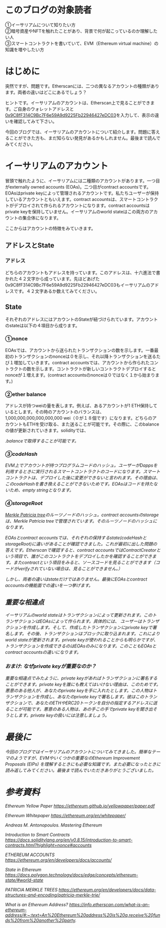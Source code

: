 
# このブログの対象読者

①イーサリアムについて知りたい方<br />
②暗号資産やNFTを触れたことがあり、背景で何が起こっているのか理解したい人<br />
③スマートコントラクトを書いていて、EVM（Ethereum virtual machine）の知識を増やしたい方

# はじめに

突然ですが、問題です。Etherscanには、二つの異なるアカウントの種類があります。両者の違いはどこにあるでしょう？

ヒントです。イーサリアムのアカウントは、Etherscan上で見ることができます。ご自身のウォレットアドレスと[0x9C8fF314C9Bc7F6e59A9d9225Fb22946427eDC03](https://etherscan.io/address/0x9C8fF314C9Bc7F6e59A9d9225Fb22946427eDC03)を入力して、表示の違いを確認してみて下さい。

今回のブログでは、イーサリアムのアカウントについて紹介します。問題に答えることができた方も、まだ知らない発見があるかもしれません。最後まで読んでみてください。

# イーサリアムのアカウント

冒頭で触れたように、イーサリアムには二種類のアカウントがあります。一つ目がexternally owned accounts (EOAs)。二つ目がcontract accountsです。EOAsはprivate keyによって管理されるアカウントです。私たちユーザーが保持しているアカウントともいえます。contract accountsは、スマートコントラクトがデプロイされて作られるアカウントになります。contract accountsはprivate keyを保持していません。イーサリアムのworld stateはこの両方のアカウントの集合体になります。

ここからはアカウントの特徴をみていきます。

## アドレスとState

### アドレス

どちらのアカウントもアドレスを持っています。このアドレスは、十六進法で書かれた４２文字から成っています。先ほどあげた0x9C8fF314C9Bc7F6e59A9d9225Fb22946427eDC03もイーサリアムのアドレスです。４２文字あるか数えてみてください。

## State

それぞれのアドレスにはアカウントのStateが紐づけられています。アカウントのstateは以下の４項目から成ります。

### ①nonce

EOAsでは、アカウントから送られたトランザクションの数を示します。一番最初のトランザクションのnonceは０を示し、それ以降トランザクションを送るたび１増加していきます。contract accountsでは、アカウントから作られたコントラクトの数を示します。コントラクトが新しいコントラクトデプロイするとnonceが１増えます。(contract accountsのnonceは０ではなく１から始まります。)

### ②ether balance

アドレスが持つweiの量を表します。例えば、あるアカウントが1 ETH保持しているとします。その時のアカウントのバランスは、1,000,000,000,000,000,000 wei（０が１８個です）になります。どちらのアカウントもETHを受け取る、また送ることが可能です。その際に、このbalanceの値が更新されていきます。solidityでは、<address>.balanceで取得することが可能です。

### ③codeHash

EVM上でアカウントが持つプログラムコードのハッシュ。ユーザーがDappsを利用するときに実行されるスマートコントラクトのコードになります。スマートコントラクトは、デプロイした後に変更ができないと言われます。その理由は、このcodeHashを書き換えることができないためです。EOAsはコードを持たないため、empty stringとなります。

### ④storageRoot

[Merkle Patricia tree](https://ethereum.org/en/developers/docs/data-structures-and-encoding/patricia-merkle-trie/)のルーツノードのハッシュ。contract accountsのstorageは、Merkle Patricia treeで管理されています。そのルーツノードのハッシュになります。

EOAsとcontract accountsでは、それぞれの保持するstate(codeHashとstorageRoot)に違いがあることが確認できました。これが最初に出した問題の答えです。Etherscanで確認すると、contract accountsではContractCreatorという項目で、誰がこのコントラクトをデプロイしたかを確認することができます。またcontractという項目をみると、ソースコードを見ることができます（コードがverifyされていない場合は、見ることができません。）

しかし、両者の違いはstateだけではありません。最後にEOAsとcontract accountsの機能面での違いを一つ挙げます。

## 重要な相違点

イーサリアムのworld stateはトランザクションによって更新されます。このトランザクションはEOAsによって作られます。具体的には、
ユーザーはトランザクションを作成します。そして、作成したトランザクションにprivate keyで署名します。その後、トランザクションはブロックに取り込まれます。これによりworld stateが更新されます。private keyが使われることからも明らかですが、トランザクションを作成できるのはEOAsのみになります。このこともEOAsとcontract accountsの違いになります。

### おまけ: なぜprivate keyが重要なのか？

重要な相違点でみたように、private keyがあればトランザクションに署名することができます。private keyを誰にも教えてはいけない理由は、このためです。悪意のある他人が、あなたのprivate keyを手に入れたとします。この人物はトランザクションを作成し、あなたのprivate keyで署名します。彼はこのトランザクションで、あなたのETHやERC20トークンを自分の指定するアドレスに送ることが可能です。悪意のある人物は、あの手この手でprivate keyを聞き出そうとします。private keyの扱いには注意しましょう。

# 最後に

今回のブログではイーサリアムのアカウントについてみてきました。簡単なテーマのようですが、EVMやいくつかの重要なのEthereum Improvement Proposals (EIPs) を理解するときにも必要な知識です。また必要になったときに読み返してみてください。最後まで読んでいただきありがとうございました。


# 参考資料
Ethereum Yellow Paper
https://ethereum.github.io/yellowpaper/paper.pdf

Ethereum Whitepaper
https://ethereum.org/en/whitepaper/

Andreas M. Antonopoulos. Mastering Ethereum

Introduction to Smart Contracts
https://docs.soliditylang.org/en/v0.8.15/introduction-to-smart-contracts.html?highlight=nonce#accounts

ETHEREUM ACCOUNTS
https://ethereum.org/en/developers/docs/accounts/

State in Ethereum
https://docs.polygon.technology/docs/edge/concepts/ethereum-state/#world-state

PATRICIA MERKLE TREES
https://ethereum.org/en/developers/docs/data-structures-and-encoding/patricia-merkle-trie/

What is an Ethereum Address?
https://info.etherscan.com/what-is-an-ethereum-address/#:~:text=An%20Ethereum%20address%20is%20a,receive%20funds%20from%20another%20party.

<!-- https://ethereum.stackexchange.com/questions/31809/why-do-contracts-start-with-nonce-1/32347#32347 -->



